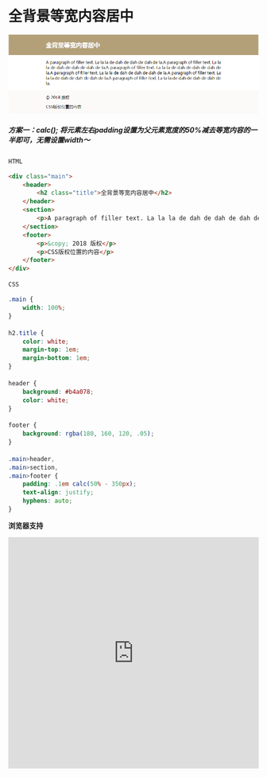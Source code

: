 # <b>全背景等宽内容居中</b>

![效果](./../assets/zhong2.png)

##### <b>方案一：calc(); 将元素左右padding设置为父元素宽度的50%减去等宽内容的一半即可，无需设置width～</b>

`HTML`

```html
<div class="main">
    <header>
        <h2 class="title">全背景等宽内容居中</h2>
    </header>
    <section>
        <p>A paragraph of filler text. La la la de dah de dah de dah de la.A paragraph of filler text. La la la de dah de dah de dah de la.A paragraph of filler text. La la la de dah de dah de dah de la.A paragraph of filler text. La la la de dah de dah de dah de la.A paragraph of filler text. La la la de dah de dah de dah de la.A paragraph of filler text. La la la de dah de dah de dah de la.</p>
    </section>
    <footer>
        <p>&copy; 2018 版权</p>
        <p>CSS版权位置的内容</p>
    </footer>
</div>
```

`CSS`
```css
.main {
    width: 100%;
}

h2.title {
    color: white;
    margin-top: 1em;
    margin-bottom: 1em;
}

header {
    background: #b4a078;
    color: white;
}

footer {
    background: rgba(180, 160, 120, .05);
}

.main>header,
.main>section,
.main>footer {
    padding: .1em calc(50% - 350px);
    text-align: justify;
    hyphens: auto;
}
```
<b>浏览器支持</b>
<iframe src="https://caniuse.bitsofco.de/embed/index.html?feat=calc&amp;periods=future_2,future_1,current,past_1,past_2,past_3&amp;accessible-colours=false" frameborder="0" width="100%" height="465px"></iframe>